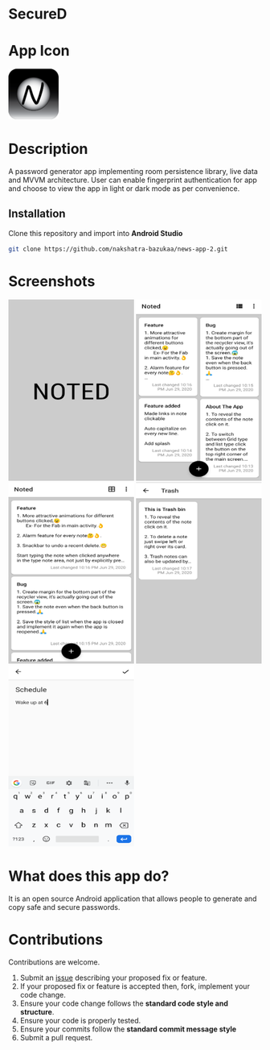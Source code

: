# SecureD

# App Icon
<img src="https://github.com/nakshatra-bazukaa/Noted/blob/master/Noted%20icons/0.75x/Asset%204ldpi.png" height="100" width="100">

# Description
A password generator app implementing room persistence library, live data and MVVM architecture. User can enable fingerprint authentication for app and choose to view the app in light or dark mode as per convenience.

## Installation
Clone this repository and import into **Android Studio**
```bash
git clone https://github.com/nakshatra-bazukaa/news-app-2.git
```

# Screenshots

<img src="https://github.com/nakshatra-bazukaa/Noted/blob/master/SS/Screenshot_20200629-221403%7E2.png" height="360" width="250">
<img src="https://github.com/nakshatra-bazukaa/Noted/blob/master/SS/Screenshot_20200629-221702%7E2.png" height="360" width="250">
<img src="https://github.com/nakshatra-bazukaa/Noted/blob/master/SS/Screenshot_20200629-221706%7E2.png" height="360" width="250">
<img src="https://github.com/nakshatra-bazukaa/Noted/blob/master/SS/Screenshot_20200629-221733%7E2.png" height="360" width="250">
<img src="https://github.com/nakshatra-bazukaa/Noted/blob/master/SS/Screenshot_20200629-221810%7E2.png" height="360" width="250">

# What does this app do?
It is an open source Android application that allows people to generate and copy safe and secure passwords.

# Contributions
Contributions are welcome.
1. Submit an [issue](https://github.com/nakshatra-bazukaa/Noted/issues) describing your proposed fix or feature.
2. If your proposed fix or feature is accepted then, fork, implement your code change.
3. Ensure your code change follows the **standard code style and structure**.
4. Ensure your code is properly tested.
5. Ensure your commits follow the **standard commit message style**
6. Submit a pull request.
